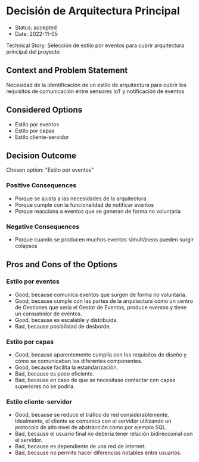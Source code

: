 # Decisión de Arquitectura Principal

* Status: accepted
* Date: 2022-11-05

Technical Story: Selección de estilo por eventos para cubrir arquitectura principal del proyecto

## Context and Problem Statement

Necesidad de la identificación de un estilo de arquitectura para cubrir los requisitos de comunicación entre sensores IoT y notificación de eventos

## Considered Options

* Estilo por eventos
* Estilo por capas
* Estilo cliente-servidor

## Decision Outcome

Chosen option: "Estilo por eventos"

### Positive Consequences

* Porque se ajusta a las necesidades de la arquitectura
* Porque cumple con la funcionalidad de notificar eventos
* Porque reacciona a eventos que se generan de forma no voluntaria

### Negative Consequences

* Porque cuando se producen muchos eventos simultáneos pueden surgir colapsos

## Pros and Cons of the Options

### Estilo por eventos

* Good, because comunica eventos que surgen de forma no voluntaria.
* Good, because cumple con las partes de la arquitectura como un centro de Gestiones que seria el Gestor de Eventos, produce eventos y tiene un consumidor de eventos.
* Good, because es escalable y distribuida.
* Bad, because posibilidad de desborde.

### Estilo por capas

* Good, because aparentemente cumplía con los requisitos de diseño y cómo se comunicaban los diferentes componentes.
* Good, because facilita la estandarización.
* Bad, because es poco eficiente.
* Bad, because en caso de que se necesitase contactar con capas superiores no se podria.

### Estilo cliente-servidor

* Good, because se reduce el tráfico de red considerablemente. Idealmente, el cliente se comunica con el servidor utilizando un protocolo de alto nivel de abstracción como por ejemplo SQL.
* Bad, because el usuario final no debería tener relación bidireccional con el servidor.
* Bad, because es dependiente de una red de internet.
* Bad, because no permite hacer diferencias notables entre usuarios.
